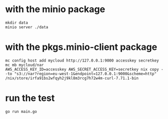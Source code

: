 # with the minio package
```
mkdir data
minio server ./data
```

# with the pkgs.minio-client package

```
mc config host add mycloud http://127.0.0.1:9000 accesskey secretkey
mc mb mycloud/nar
AWS_ACCESS_KEY_ID=accesskey AWS_SECRET_ACCESS_KEY=secretkey nix copy --to "s3://nar?region=eu-west-1&endpoint=127.0.0.1:9000&scheme=http" /nix/store/irfa91bs2wfqyh2j9kl8m3rcg7h72w4m-curl-7.71.1-bin
```

# run the test
`go run main.go`
